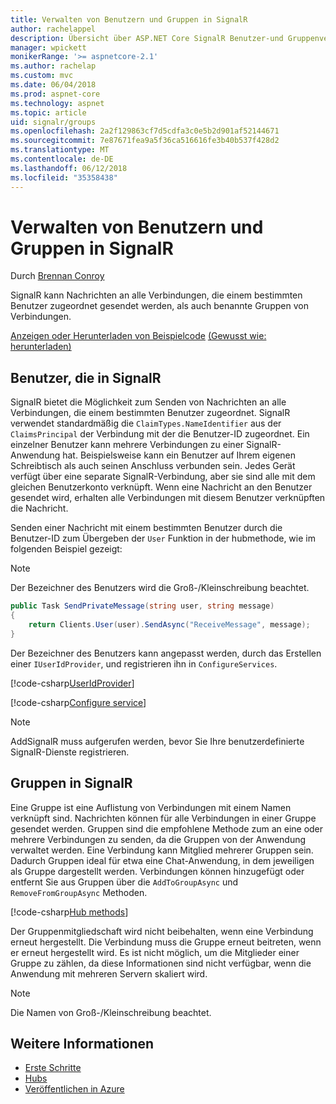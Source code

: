 ```yaml
---
title: Verwalten von Benutzern und Gruppen in SignalR
author: rachelappel
description: Übersicht über ASP.NET Core SignalR Benutzer-und Gruppenverwaltung.
manager: wpickett
monikerRange: '>= aspnetcore-2.1'
ms.author: rachelap
ms.custom: mvc
ms.date: 06/04/2018
ms.prod: aspnet-core
ms.technology: aspnet
ms.topic: article
uid: signalr/groups
ms.openlocfilehash: 2a2f129863cf7d5cdfa3c0e5b2d901af52144671
ms.sourcegitcommit: 7e87671fea9a5f36ca516616fe3b40b537f428d2
ms.translationtype: MT
ms.contentlocale: de-DE
ms.lasthandoff: 06/12/2018
ms.locfileid: "35358438"
---
```

# <a name="manage-users-and-groups-in-signalr"></a>Verwalten von Benutzern und Gruppen in SignalR

Durch [Brennan Conroy](https://github.com/BrennanConroy)

SignalR kann Nachrichten an alle Verbindungen, die einem bestimmten Benutzer zugeordnet gesendet werden, als auch benannte Gruppen von Verbindungen.

[Anzeigen oder Herunterladen von Beispielcode](https://github.com/aspnet/Docs/tree/master/aspnetcore/signalr/groups/sample/) [(Gewusst wie: herunterladen)](xref:tutorials/index#how-to-download-a-sample)

## <a name="users-in-signalr"></a>Benutzer, die in SignalR

SignalR bietet die Möglichkeit zum Senden von Nachrichten an alle Verbindungen, die einem bestimmten Benutzer zugeordnet. SignalR verwendet standardmäßig die `ClaimTypes.NameIdentifier` aus der `ClaimsPrincipal` der Verbindung mit der die Benutzer-ID zugeordnet. Ein einzelner Benutzer kann mehrere Verbindungen zu einer SignalR-Anwendung hat. Beispielsweise kann ein Benutzer auf Ihrem eigenen Schreibtisch als auch seinen Anschluss verbunden sein. Jedes Gerät verfügt über eine separate SignalR-Verbindung, aber sie sind alle mit dem gleichen Benutzerkonto verknüpft. Wenn eine Nachricht an den Benutzer gesendet wird, erhalten alle Verbindungen mit diesem Benutzer verknüpften die Nachricht.

Senden einer Nachricht mit einem bestimmten Benutzer durch die Benutzer-ID zum Übergeben der `User` Funktion in der hubmethode, wie im folgenden Beispiel gezeigt:

> [!NOTE]
> Der Bezeichner des Benutzers wird die Groß-/Kleinschreibung beachtet.

```csharp
public Task SendPrivateMessage(string user, string message)
{
    return Clients.User(user).SendAsync("ReceiveMessage", message);
}
```

Der Bezeichner des Benutzers kann angepasst werden, durch das Erstellen einer `IUserIdProvider`, und registrieren ihn in `ConfigureServices`.

[!code-csharp[UserIdProvider](groups/sample/customuseridprovider.cs?range=4-10)]

[!code-csharp[Configure service](groups/sample/startup.cs?range=21-22,39-42)]

> [!NOTE]
> AddSignalR muss aufgerufen werden, bevor Sie Ihre benutzerdefinierte SignalR-Dienste registrieren.

## <a name="groups-in-signalr"></a>Gruppen in SignalR

Eine Gruppe ist eine Auflistung von Verbindungen mit einem Namen verknüpft sind. Nachrichten können für alle Verbindungen in einer Gruppe gesendet werden. Gruppen sind die empfohlene Methode zum an eine oder mehrere Verbindungen zu senden, da die Gruppen von der Anwendung verwaltet werden. Eine Verbindung kann Mitglied mehrerer Gruppen sein. Dadurch Gruppen ideal für etwa eine Chat-Anwendung, in dem jeweiligen als Gruppe dargestellt werden. Verbindungen können hinzugefügt oder entfernt Sie aus Gruppen über die `AddToGroupAsync` und `RemoveFromGroupAsync` Methoden.

[!code-csharp[Hub methods](groups/sample/hubs/chathub.cs?range=15-27)]

Der Gruppenmitgliedschaft wird nicht beibehalten, wenn eine Verbindung erneut hergestellt. Die Verbindung muss die Gruppe erneut beitreten, wenn er erneut hergestellt wird. Es ist nicht möglich, um die Mitglieder einer Gruppe zu zählen, da diese Informationen sind nicht verfügbar, wenn die Anwendung mit mehreren Servern skaliert wird.

> [!NOTE]
> Die Namen von Groß-/Kleinschreibung beachtet.

## <a name="related-resources"></a>Weitere Informationen

* [Erste Schritte](xref:signalr/get-started)
* [Hubs](xref:signalr/hubs)
* [Veröffentlichen in Azure](xref:signalr/publish-to-azure-web-app)
